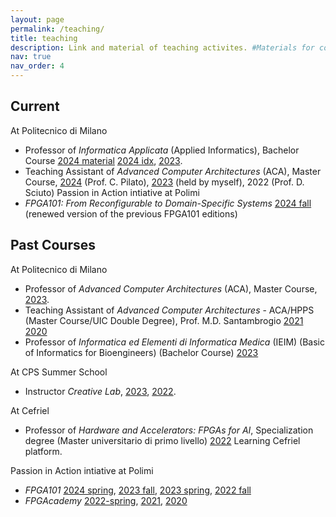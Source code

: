 ```yaml
---
layout: page
permalink: /teaching/
title: teaching
description: Link and material of teaching activites. #Materials for courses you taught. Replace this text with your description.
nav: true
nav_order: 4
---
```


<!-- For now, this page is assumed to be a static description of your courses. You can convert it to a collection similar to `_projects/` so that you can have a dedicated page for each course. -->

<!-- Organize your courses by years, topics, or universities, however you like! -->

## Current

At Politecnico di Milano
* Professor of _Informatica Applicata_ (Applied Informatics), Bachelor Course [2024 material](https://drive.google.com/drive/folders/1jC94ARomqQ4lVsJMsIk0D4iZPvKclbSa?usp=sharing) [2024 idx](https://lcg-infodesign.github.io/lcg2425-ia-idx/), [2023](https://drive.google.com/drive/folders/1V3DhFF13yOTkliKyTQDc-WAdGUjMEtaO?usp=sharing).
* Teaching Assistant of _Advanced Computer Architectures_ (ACA), Master Course, [2024](https://webeep.polimi.it/course/view.php?id=10616) (Prof. C. Pilato), [2023](https://webeep.polimi.it/course/view.php?id=8114) (held by myself), 2022 (Prof. D. Sciuto) 
Passion in Action intiative at Polimi
* _FPGA101: From Reconfigurable to Domain-Specific Systems_ [2024 fall](https://polimi365-my.sharepoint.com/:f:/g/personal/10429768_polimi_it/Eri7MrHuijBLstlYNsKbX9YBZtCAei_u7G6rb9jztDUsyQ) (renewed version of the previous FPGA101 editions)


## Past Courses

At Politecnico di Milano 
* Professor of _Advanced Computer Architectures_ (ACA), Master Course, [2023](https://webeep.polimi.it/course/view.php?id=8114). 
* Teaching Assistant of _Advanced Computer Architectures_ - ACA/HPPS (Master Course/UIC Double Degree), Prof. M.D. Santambrogio [2021](https://santambrogio.faculty.polimi.it/dida/aca/2021/index.htm) [2020](https://santambrogio.faculty.polimi.it/dida/aca/2020/index.htm)
* Professor of _Informatica ed Elementi di Informatica Medica_ (IEIM) (Basic of Informatics for Bioengineers) (Bachelor Course) [2023](https://webeep.polimi.it/course/view.php?id=10037)

At CPS Summer School
* Instructor _Creative Lab_, [2023](), [2022]().

At Cefriel
* Professor of _Hardware and Accelerators: FPGAs for AI_, Specialization degree (Master universitario di primo livello) <a href="https://learning.cefriel.com/">2022</a> Learning Cefriel platform.

Passion in Action intiative at Polimi
* _FPGA101_ [2024 spring](https://www.dropbox.com/scl/fo/nt77a3bhar6amyn5bdhf5/h?rlkey=81fwfwe7pj3ftugwsxwmgqzqd&st=z1si63e3&dl=0), [2023 fall](https://www.dropbox.com/scl/fo/k8yqkf1vvj5kjno6pd37p/AAYv9K8uveqiN7XFoV5ftWE?rlkey=in3sztvkaj5jp6ythguobs0qt&st=ia4jjh7o&dl=0), [2023 spring](https://www.dropbox.com/scl/fo/jjplh9nc1ixh8oqd8u5fo/h?rlkey=5huggb16gqrmc44kxp76n0drt&dl=0), [2022 fall](https://www.dropbox.com/sh/a41g2kv1iwv1waz/AABAc3bgc1f7zAuWigm6AH8la?dl=0)
* _FPGAcademy_ [2022-spring](https://www.dropbox.com/sh/dpkncjkdffd8wqe/AABjjHsIfowTDMuK5WDSdPdsa?dl=0), [2021](https://santambrogio.faculty.polimi.it/dida/pa/FPGAcademy/2021/), [2020](https://drive.google.com/drive/folders/1BEucztWRyb9sTHjj-4r2Jhm9LzHwpxP_?usp=sharing)
